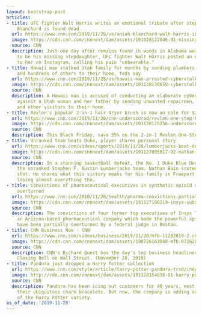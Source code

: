 ```yaml
---
layout: bootstrap-post
articles:
- title: UFC fighter Walt Harris writes an emotional tribute after stepdaughter Aniah
    Blanchard is found dead
  url: https://www.cnn.com/2019/11/28/us/aniah-blanchard-walt-harris-instagram-post-trnd/index.html
  image: https://cdn.cnn.com/cnnnext/dam/assets/191028122646-01-missing-auburn-student-aniah-haley-blanchard-super-tease.jpg
  source: CNN
  description: Just one day after remains found in woods in Alabama were confirmed
    to be his missing stepdaughter, UFC fighter Walt Harris posted an emotional tribute
    to her on Instagram, calling his pain "unbearable."
- title: Hawaii man stalked Utah family for months by sending plumbers, locksmiths
    and hundreds of others to their home, feds say
  url: https://www.cnn.com/2019/11/28/us/hawaii-man-arrested-cyberstalking-utah-family/index.html
  image: https://cdn.cnn.com/cnnnext/dam/assets/191128130659-cyberstalking-north-salt-lake-utah-super-tease.jpg
  source: CNN
  description: A Hawaii man is accused of conducting an elaborate cyberstalking campaign
    against a Utah woman and her father by sending unwanted repairmen, food deliveries
    and other visitors to their home.
- title: Revlon's popular 2-in-1 hair dryer brush is now on sale for $39
  url: https://www.cnn.com/2019/11/28/cnn-underscored/revlon-one-step-black-friday-2019/index.html
  image: https://cdn.cnn.com/cnnnext/dam/assets/191128125256-underscored-revlon-one-step-super-tease.jpg
  source: CNN
  description: This Black Friday, save 35% on the 2-in-1 Revlon One-Step Hair Dryer.
- title: Unranked team beats Duke, player shares personal story
  url: https://www.cnn.com/videos/sports/2019/11/28/lumberjacks-beat-duke-basketball-nathan-bain-bahamas-berman-newday-vpx.cnn
  image: https://cdn.cnn.com/cnnnext/dam/assets/191127095017-02-nathan-bain-1126-super-tease.jpg
  source: CNN
  description: In a stunning basketball defeat, the No. 1 Duke Blue Devils lost to
    the unranked Stephen F. Austin Lumberjacks team. Nathan Bain scored the winning
    shot. He shares what this victory means for his family in Freeport, Bahamas, after
    losing almost everything the…
- title: Convictions of pharmaceutical executives in synthetic opioid case partially
    overturned
  url: https://www.cnn.com/2019/11/28/health/pharma-convictions-partially-overturned/index.html
  image: https://cdn.cnn.com/cnnnext/dam/assets/191127180219-insys-subsys-super-tease.jpg
  source: CNN
  description: The convictions of four former top executives of Insys Therapeutics,
    an Arizona-based pharmaceutical company which made the powerful opioid Subsys,
    have been partially overturned by a federal judge in Boston.
- title: CNN Business Now - CNN
  url: https://www.cnn.com/videos/business/2019/11/28/mfb-11282019-2.cnn
  image: https://cdn.cnn.com/cnnnext/dam/assets/190726163048-mfb-07262019-2-00012926-super-tease.jpg
  source: CNN
  description: CNN's Richard Quest has the day's top business headlines after the
    Closing Bell on Wall Street. (November 28, 2019)
- title: Pandora just dropped a Harry Potter collection
  url: https://www.cnn.com/style/article/harry-potter-pandora-trnd/index.html
  image: http://cdn.cnn.com/cnnnext/dam/assets/191128154838-01-harry-potter-pandora-super-tease.jpg
  source: CNN
  description: Pandora has been icing out customers for 40 years, most notably with
    their ubiquitous charm bracelets. But now, the company is adding some magic --
    of the Harry Potter variety.
as_of_date: '2019-11-28'
---
```


